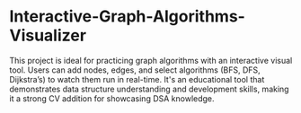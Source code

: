 # Interactive-Graph-Algorithms-Visualizer
This project is ideal for practicing graph algorithms with an interactive visual tool. Users can add nodes, edges, and select algorithms (BFS, DFS, Dijkstra’s) to watch them run in real-time. It's an educational tool that demonstrates data structure understanding and development skills, making it a strong CV addition for showcasing DSA knowledge.
